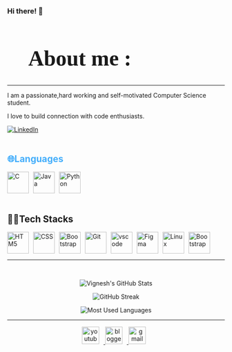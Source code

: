 ### Hi there! 👋
<!--Introduction-->
  <h1 style="font-size:50px; font-family:cursive;">📌 About me :</h1> 
 <hr>

<p align:"center">
 I am a passionate,hard working and self-motivated  Computer Science student.</p>
 <p>I love to build connection with code enthusiasts.</p>


<div class="youtube buttons">
    <a href="https://www.linkedin.com/in/vignesh-p-502364243"  target="_blank">
        <img alt="LinkedIn" src="https://camo.githubusercontent.com/f17ba9730c27e5f1230325b94c8b68bbf3115d32650866f6e3d0ade68201beea/68747470733a2f2f696d672e736869656c64732e696f2f62616467652f4c696e6b6564496e2d2532333030373742352e7376673f6c6f676f3d6c696e6b6564696e266c6f676f436f6c6f723d7768697465"/>
    </a>
</div>
<br>

<!--Body-->
<h2 style="color: #44AEFB">🌐Languages </h2>

<div  style="display:flex; cloumn-gap:20px;">

   <a href="https://www.cprogramming.com/" target="_blank" rel="noreferrer">
      <img  alt="C" height="50px" style="padding-right:10px;" src="https://cdn.jsdelivr.net/gh/devicons/devicon/icons/c/c-original.svg"/>
   </a>

   <a href="https://www.java.com/en/" target="_blank" rel="noreferrer">
      <img  alt="Java" height="50px" style="padding-right:10px;" src="https://cdn.jsdelivr.net/gh/devicons/devicon/icons/java/java-original.svg"/>
   </a>    
  
   <a href="https://www.python.org/" target="_blank" rel="noreferrer">
      <img  alt="Python" height="50px" style="padding-right:10px;" src="https://cdn.jsdelivr.net/gh/devicons/devicon/icons/python/python-original.svg"/>
   </a>
</div>
<br>

<h2> 👨‍💻Tech Stacks</h2>
<div style="display:flex;">
    <a href="https://developer.mozilla.org/en-US/docs/Web/HTML" target="_blank" rel="noreferrer">
      <img  alt="HTM5" height="50px" style="padding-right:10px;" src="https://cdn.jsdelivr.net/gh/devicons/devicon/icons/html5/html5-original.svg"/>
   </a>
    <a href="https://developer.mozilla.org/en-US/docs/Web/CSS" target="_blank" rel="noreferrer">
      <img  alt="CSS" height="50px" style="padding-right:10px;" src="https://cdn.jsdelivr.net/gh/devicons/devicon/icons/css3/css3-original.svg"/>
   </a>

   <a href="https://getbootstrap.com/" target="_blank" rel="noreferrer">
      <img  alt="Bootstrap" height="50px" style="padding-right:10px;" src="https://cdn.jsdelivr.net/gh/devicons/devicon/icons/bootstrap/bootstrap-original.svg"/>
   </a>

   <a href="https://git-scm.com/" target="_blank" rel="noreferrer">
      <img  alt="Git" height="50px" style="padding-right:10px;" src="https://cdn.jsdelivr.net/gh/devicons/devicon/icons/git/git-original.svg"/>
   </a>

   <a href="https://code.visualstudio.com/" target="_blank" rel="noreferrer">
      <img  alt="vscode" height="50px" style="padding-right:10px;"src="https://cdn.jsdelivr.net/gh/devicons/devicon/icons/vscode/vscode-original.svg"/>
   </a>

   <a href="https://www.figma.com/" target="_blank" rel="noreferrer">
      <img  alt="Figma" height="50px" style="padding-right:10px;" src="https://cdn.jsdelivr.net/gh/devicons/devicon/icons/figma/figma-original.svg"/> 
   </a>

   <a href="https://www.linux.org/" target="_blank" rel="noreferrer">
      <img  alt="Linux" height="50px" style="padding-right:10px;" src="https://cdn.jsdelivr.net/gh/devicons/devicon/icons/linux/linux-original.svg"/>
   </a>

   <a href="https://docs.arduino.cc/" target="_blank" rel="noreferrer">
      <img  alt="Bootstrap" height="50px" style="padding-right:10px;" src="https://cdn.jsdelivr.net/gh/devicons/devicon/icons/arduino/arduino-original.svg" />
   </a>
</div>

<hr>
<br>


<!--Statistical View-->
<div class="stats" align="center">

![Vignesh's GitHub Stats](https://github-readme-stats.vercel.app/api?username=VikkiVignesh&hide=stars&count_private=true&show_icons=true&theme=algolia&border_radius=20)

![GitHub Streak](https://streak-stats.demolab.com?user=VikkiVignesh&count_private=true&theme=algolia&border_radius=20)

<!-- ![Most Used Languages](https://github-readme-stats.vercel.app/api/top-langs/?username=KhaledBadranDev&show_icons=true&theme=algolia&border_radius=20) -->

![Most Used Languages](https://github-readme-stats.vercel.app/api/top-langs/?username=VikkiVignesh&layout=compact&show_icons=true&theme=algolia&border_radius=20)
</div>

<!--
<p>
 <a href="https://camo.githubusercontent.com/149ed908018c992d91a880c197690953501be433e7d6c3134ffd407697a4f728/68747470733a2f2f6769746875622d70726f66696c652d74726f7068792e76657263656c2e6170702f3f757365726e616d653d5368697368697253686173747279267468656d653d746f6b796f6e69676874266e6f2d6672616d653d66616c7365266e6f2d62673d74727565266d617267696e2d773d34" target="_blank">

<img src="https://camo.githubusercontent.com/149ed908018c992d91a880c197690953501be433e7d6c3134ffd407697a4f728/68747470733a2f2f6769746875622d70726f66696c652d74726f7068792e76657263656c2e6170702f3f757365726e616d653d5368697368697253686173747279267468656d653d746f6b796f6e69676874266e6f2d6672616d653d66616c7365266e6f2d62673d74727565266d617267696e2d773d34" alt="" data-canonical-src="https://github-profile-trophy.vercel.app/?username=VikkiVignesh&amp;theme=tokyonight&amp;no-frame=false&amp;no-bg=true&amp;margin-w=4" style="max-width: 100%;">
</p>


<p dir="auto">
 <a href="https://visitcount.itsvg.in" rel="nofollow">
  <img src="https://camo.githubusercontent.com/40f26dae58cf4dce02cf6a03a3ba1518373d79169dfc7ed67f39d8e139812e25/68747470733a2f2f7669736974636f756e742e69747376672e696e2f6170693f69643d5368697368697253686173747279" alt="views" data-canonical-src="https://visitcount.itsvg.in/api?id=VikkiVignesh" style="max-width: 100%;">
 </a>
</p>
-->

-----
<!--footer-->
<div class="footer" align="center" style="margin:15px;">
    <a href=target="_blank">
        <img  style="margin:0 10px 10px 0;" src="https://user-images.githubusercontent.com/78341798/194531650-698ef1b1-9cbd-4b4f-96ef-5a2ec4b5d7e6.svg" alt="youtube" width="40px"/>
    </a>
    <a href= target="_blank">
        <img style="margin:0 10px 10px 0;" src="https://user-images.githubusercontent.com/78341798/194531458-b5dfeb1b-bad5-4dfa-909a-2e402262db9a.svg" alt="blogger" width="40px"/>
    </a>
    <a href="mailto:vikki.vishnu04@gmail.com" target="_blank">
        <img style="margin:0 10px 10px 0;" src="https://user-images.githubusercontent.com/78341798/194531383-ddb2b774-5bb9-491c-b601-4a4a7d9792fb.svg" alt="gmail" width="40px"/>
    </a>
</div>

